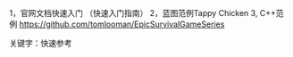 1，官网文档快速入门 （快速入门指南）
2，蓝图范例Tappy Chicken 
3,  C++范例 https://github.com/tomlooman/EpicSurvivalGameSeries


关键字：快速参考
